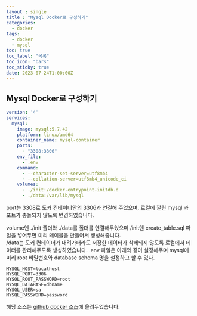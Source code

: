 ```yaml
---
layout : single
title : "Mysql Docker로 구성하기"
categories:
  - docker
tags:
  - docker
  - mysql
toc: true
toc_label: "목록"
toc_icon: "bars"
toc_sticky: true
date: 2023-07-24T1:00:00Z
---
```


## Mysql Docker로 구성하기 
```yaml
version: '4'
services:
  mysql:
    image: mysql:5.7.42
    platform: linux/amd64
    container_name: mysql-container
    ports:
      - "3308:3306"
    env_file:
      - .env
    command:
      - --character-set-server=utf8mb4
      - --collation-server=utf8mb4_unicode_ci
    volumes:
      - ./init:/docker-entrypoint-initdb.d
      - ./data:/var/lib/mysql
```
port는 3308로 도커 컨테이너안의 3306과 연결해 주었으며, 로컬에 깔린 mysql 과 포트가 충돌되지 않도록 변경하였습니다.   

volume엔 ./init 폴더와 ./data를 폴더를 연결해두었으며 
/init엔 create_table.sql 파일을 넣어두면 미리 테이블을 만들어서 생성해줍니다.   
/data는 도커 컨테이너가 내려가더라도 저장한 데이터가 삭제되지 않도록 로컬에서 데이터를 관리해주도록 생성하였습니다.
.env 파일은 아래와 같이 설정해주며 mysql에 미리 root 비밀번호와 database schema 명을 설정하고 할 수 있다. 

```properties
MYSQL_HOST=localhost
MYSQL_PORT=3306
MYSQL_ROOT_PASSWORD=root
MYSQL_DATABASE=dbname
MYSQL_USER=sa
MYSQL_PASSWORD=password
```

해당 소스는 [github docker 소스](https://github.com/KwakTaeMin/chat-stomp/tree/master/docker)에 올려두었습니다.   
